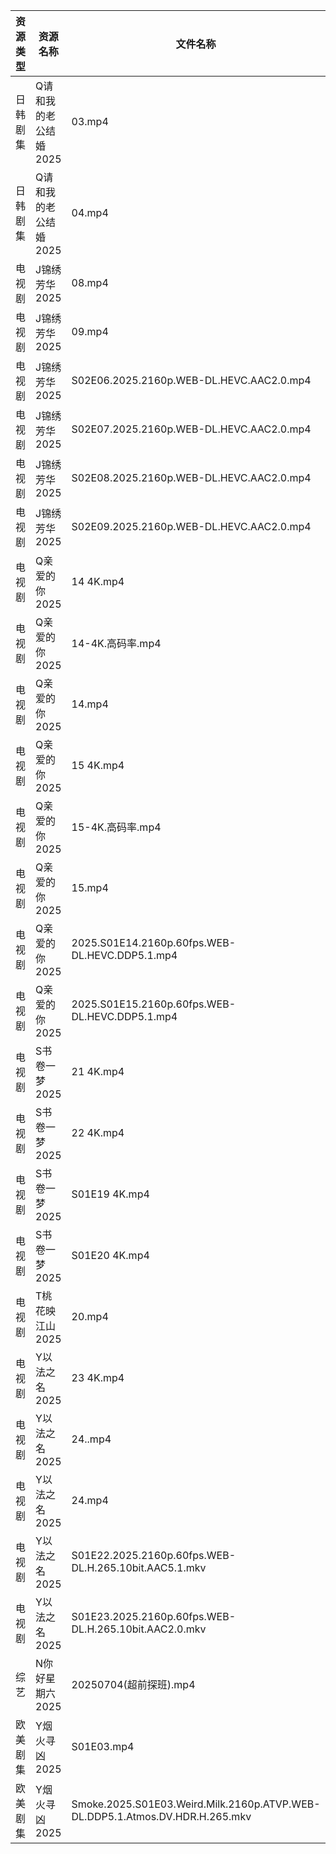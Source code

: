 | 资源类型 | 资源名称          | 文件名称                                                                         | 分享链接                                 | 更新时间                |
| ---- | ------------- | ---------------------------------------------------------------------------- | ------------------------------------ | ------------------- |
| 日韩剧集 | Q请和我的老公结婚2025 | 03.mp4                                                                       | https://pan.quark.cn/s/ec061c49ecfd  | 2025-07-04 01:30:56 |
| 日韩剧集 | Q请和我的老公结婚2025 | 04.mp4                                                                       | https://pan.quark.cn/s/ec061c49ecfd  | 2025-07-04 01:30:59 |
| 电视剧  | J锦绣芳华2025     | 08.mp4                                                                       | https://www.alipan.com/s/qHQkseRBx2r | 2025-07-04 20:03:26 |
| 电视剧  | J锦绣芳华2025     | 09.mp4                                                                       | https://www.alipan.com/s/qHQkseRBx2r | 2025-07-04 20:03:25 |
| 电视剧  | J锦绣芳华2025     | S02E06.2025.2160p.WEB-DL.HEVC.AAC2.0.mp4                                     | https://www.alipan.com/s/qHQkseRBx2r | 2025-07-04 08:03:27 |
| 电视剧  | J锦绣芳华2025     | S02E07.2025.2160p.WEB-DL.HEVC.AAC2.0.mp4                                     | https://www.alipan.com/s/qHQkseRBx2r | 2025-07-04 08:03:27 |
| 电视剧  | J锦绣芳华2025     | S02E08.2025.2160p.WEB-DL.HEVC.AAC2.0.mp4                                     | https://www.alipan.com/s/qHQkseRBx2r | 2025-07-04 20:03:25 |
| 电视剧  | J锦绣芳华2025     | S02E09.2025.2160p.WEB-DL.HEVC.AAC2.0.mp4                                     | https://www.alipan.com/s/qHQkseRBx2r | 2025-07-04 20:03:24 |
| 电视剧  | Q亲爱的你2025     | 14 4K.mp4                                                                    | https://www.alipan.com/s/MprfDaHXNYu | 2025-07-04 18:03:33 |
| 电视剧  | Q亲爱的你2025     | 14-4K.高码率.mp4                                                                | https://pan.quark.cn/s/1daa10912099  | 2025-07-04 16:29:48 |
| 电视剧  | Q亲爱的你2025     | 14.mp4                                                                       | https://www.alipan.com/s/MprfDaHXNYu | 2025-07-04 13:03:33 |
| 电视剧  | Q亲爱的你2025     | 15 4K.mp4                                                                    | https://www.alipan.com/s/MprfDaHXNYu | 2025-07-04 18:03:33 |
| 电视剧  | Q亲爱的你2025     | 15-4K.高码率.mp4                                                                | https://pan.quark.cn/s/1daa10912099  | 2025-07-04 16:29:57 |
| 电视剧  | Q亲爱的你2025     | 15.mp4                                                                       | https://www.alipan.com/s/MprfDaHXNYu | 2025-07-04 13:03:32 |
| 电视剧  | Q亲爱的你2025     | 2025.S01E14.2160p.60fps.WEB-DL.HEVC.DDP5.1.mp4                               | https://pan.quark.cn/s/1daa10912099  | 2025-07-04 16:30:01 |
| 电视剧  | Q亲爱的你2025     | 2025.S01E15.2160p.60fps.WEB-DL.HEVC.DDP5.1.mp4                               | https://pan.quark.cn/s/1daa10912099  | 2025-07-04 16:30:11 |
| 电视剧  | S书卷一梦2025     | 21 4K.mp4                                                                    | https://www.alipan.com/s/esC547vA1MK | 2025-07-04 20:03:43 |
| 电视剧  | S书卷一梦2025     | 22 4K.mp4                                                                    | https://www.alipan.com/s/esC547vA1MK | 2025-07-04 20:03:43 |
| 电视剧  | S书卷一梦2025     | S01E19 4K.mp4                                                                | https://www.alipan.com/s/esC547vA1MK | 2025-07-04 13:00:15 |
| 电视剧  | S书卷一梦2025     | S01E20 4K.mp4                                                                | https://www.alipan.com/s/esC547vA1MK | 2025-07-04 13:00:14 |
| 电视剧  | T桃花映江山2025    | 20.mp4                                                                       | https://www.alipan.com/s/2b6AjmS7RVi | 2025-07-04 21:03:47 |
| 电视剧  | Y以法之名2025     | 23 4K.mp4                                                                    | https://www.alipan.com/s/pQdH7sxTrRw | 2025-07-04 20:03:53 |
| 电视剧  | Y以法之名2025     | 24..mp4                                                                      | https://www.alipan.com/s/pQdH7sxTrRw | 2025-07-04 20:03:53 |
| 电视剧  | Y以法之名2025     | 24.mp4                                                                       | https://www.alipan.com/s/pQdH7sxTrRw | 2025-07-04 20:03:52 |
| 电视剧  | Y以法之名2025     | S01E22.2025.2160p.60fps.WEB-DL.H.265.10bit.AAC5.1.mkv                        | https://www.alipan.com/s/pQdH7sxTrRw | 2025-07-04 08:03:52 |
| 电视剧  | Y以法之名2025     | S01E23.2025.2160p.60fps.WEB-DL.H.265.10bit.AAC2.0.mkv                        | https://www.alipan.com/s/pQdH7sxTrRw | 2025-07-04 20:03:52 |
| 综艺   | N你好星期六2025    | 20250704(超前探班).mp4                                                           | https://www.alipan.com/s/nvuMvPrHLGa | 2025-07-04 16:04:16 |
| 欧美剧集 | Y烟火寻凶2025     | S01E03.mp4                                                                   | https://pan.quark.cn/s/96d5d0ce3ae2  | 2025-07-04 10:37:23 |
| 欧美剧集 | Y烟火寻凶2025     | Smoke.2025.S01E03.Weird.Milk.2160p.ATVP.WEB-DL.DDP5.1.Atmos.DV.HDR.H.265.mkv | https://pan.quark.cn/s/96d5d0ce3ae2  | 2025-07-04 10:37:27 |
